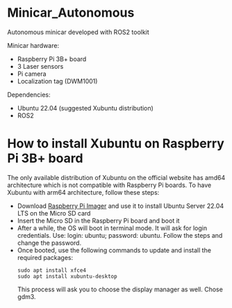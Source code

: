 # Minicar_Autonomous
Autonomous minicar developed with ROS2 toolkit

Minicar hardware:
- Raspberry Pi 3B+ board
- 3 Laser sensors
- Pi camera
- Localization tag (DWM1001)
  
Dependencies:
- Ubuntu 22.04 (suggested Xubuntu distribution)
- ROS2


# How to install Xubuntu on Raspberry Pi 3B+ board

The only available distribution of Xubuntu on the official website has amd64 architecture which is not compatible with Raspberry Pi boards. To have Xubuntu with arm64 architecture, follow these steps:
- Download [Raspberry Pi Imager](https://www.raspberrypi.com/software/) and use it to install Ubuntu Server 22.04 LTS on the Micro SD card
- Insert the Micro SD in the Raspberry Pi board and boot it
- After a while, the OS will boot in terminal mode. It will ask for login credentials. Use: login: ubuntu; password: ubuntu. Follow the steps and change the password.
- Once booted, use the following commands to update and install the required packages:
  ```
  sudo apt install xfce4
  sudo apt install xubuntu-desktop
  ```
  This process will ask you to choose the display manager as well. Chose gdm3.

